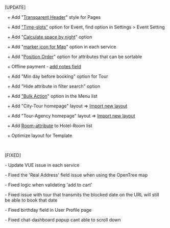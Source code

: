 <p>[UPDATE]</p>
<p>&nbsp; + Add "<a href="/uploads/0000/1/2021/05/17/header-transparent.png">Transparent Header</a>" style for Pages</p>
<p>&nbsp; + Add <a href="/uploads/0000/1/2021/05/17/event-timeslot.png">"Time-slots"</a> option for Event, find option in Settings &gt; Event Setting</p>
<p>&nbsp; + Add "<a href="/uploads/0000/1/2021/05/17/spacebynight.png">Calculate space by night</a>" option</p>
<p>&nbsp; + Add "<a href="/uploads/0000/1/2021/05/17/iconmap.png">marker icon for Map</a>" option in each service</p>
<p>&nbsp; + Add "<a href="/uploads/0000/1/2021/05/17/position.png">Position Order</a>" option for attributes that can be sortable</p>
<p>&nbsp; + Offline payment - <a href="/uploads/0000/1/2021/05/17/offline-note.png">add notes field</a></p>
<p>&nbsp; + Add "Min day before booking" option for Tour</p>
<p>&nbsp; + Add "Hide attribute in filter search" option</p>
<p>&nbsp; + Add <a href="/uploads/0000/1/2021/05/17/menu.png">"Bulk Action</a>" option in the Menu list</p>
<p>&nbsp; + Add "City-Tour homepage" layout =&gt; <a href="/knowleagebase/import-new-layout">Import new layout</a></p>
<p>&nbsp; + Add "Tour-Agency homepage" layout =&gt; <a href="/knowleagebase/import-new-layout">Import new layout</a></p>
<p>&nbsp; + Add <a href="/uploads/0000/1/2021/05/17/room-attribute.png">Room-attribute</a> to Hotel-Room list</p>
<p>&nbsp; + Optimize layout for Template</p>
<p>&nbsp;</p>
<p>[FIXED]</p>
<p>- Update VUE issue in each service</p>
<p>- Fixed the 'Real Address' field issue when using the OpenTree map</p>
<p>- Fixed logic when validating 'add to cart'&nbsp;</p>
<p>- Fixed issue with tour that transmits the blocked date on the URL will still be able to book that date</p>
<p>- Fixed birthday field in User Profile page</p>
<p>- Fixed chat-dashboard popup cant able to scroll down</p>
<p>&nbsp;</p>
